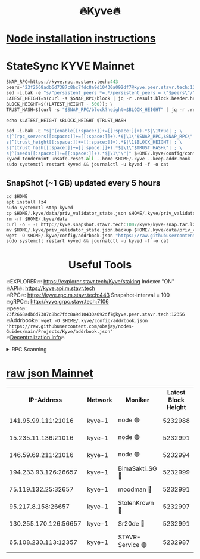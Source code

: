 <h1 align="center"> 🔥Kyve🔥</h1>

[Node installation instructions](https://github.com/obajay/nodes-Guides/tree/main/Projects/Kyve)
=
# StateSync KYVE Mainnet
```python
SNAP_RPC=https://kyve.rpc.m.stavr.tech:443
peers="23f2668adb6d7387c8bc7fdc8a9d10430a092df7@kyve.peer.stavr.tech:12356"
sed -i.bak -e "s/^persistent_peers *=.*/persistent_peers = \"$peers\"/" $HOME/.kyve/config/config.toml
LATEST_HEIGHT=$(curl -s $SNAP_RPC/block | jq -r .result.block.header.height); \
BLOCK_HEIGHT=$((LATEST_HEIGHT - 500)); \
TRUST_HASH=$(curl -s "$SNAP_RPC/block?height=$BLOCK_HEIGHT" | jq -r .result.block_id.hash)

echo $LATEST_HEIGHT $BLOCK_HEIGHT $TRUST_HASH

sed -i.bak -E "s|^(enable[[:space:]]+=[[:space:]]+).*$|\1true| ; \
s|^(rpc_servers[[:space:]]+=[[:space:]]+).*$|\1\"$SNAP_RPC,$SNAP_RPC\"| ; \
s|^(trust_height[[:space:]]+=[[:space:]]+).*$|\1$BLOCK_HEIGHT| ; \
s|^(trust_hash[[:space:]]+=[[:space:]]+).*$|\1\"$TRUST_HASH\"| ; \
s|^(seeds[[:space:]]+=[[:space:]]+).*$|\1\"\"|" $HOME/.kyve/config/config.toml
kyved tendermint unsafe-reset-all --home $HOME/.kyve --keep-addr-book
sudo systemctl restart kyved && journalctl -u kyved -f -o cat
```

## SnapShot (~1 GB) updated every 5 hours
```python
cd $HOME
apt install lz4
sudo systemctl stop kyved
cp $HOME/.kyve/data/priv_validator_state.json $HOME/.kyve/priv_validator_state.json.backup
rm -rf $HOME/.kyve/data
curl -o - -L http://kyve.snapshot.stavr.tech:1007/kyve/kyve-snap.tar.lz4 | lz4 -c -d - | tar -x -C $HOME/.kyve --strip-components 2
mv $HOME/.kyve/priv_validator_state.json.backup $HOME/.kyve/data/priv_validator_state.json
wget -O $HOME/.kyve/config/addrbook.json "https://raw.githubusercontent.com/obajay/nodes-Guides/main/Projects/Kyve/addrbook.json"
sudo systemctl restart kyved && journalctl -u kyved -f -o cat
```

<h1 align="center"> Useful Tools</h1>

🔥EXPLORER🔥:     https://explorer.stavr.tech/Kyve/staking        Indexer "ON" \
🔥API🔥: 			 		https://kyve.api.m.stavr.tech \
🔥RPC🔥:          https://kyve.rpc.m.stavr.tech:443	              Snapshot-interval = 100 \
🔥gRPC🔥:         http://kyve.grpc.stavr.tech:7106 \
🔥peer🔥:					`23f2668adb6d7387c8bc7fdc8a9d10430a092df7@kyve.peer.stavr.tech:12356` \
🔥Addrbook🔥:    ```wget -O $HOME/.kyve/config/addrbook.json "https://raw.githubusercontent.com/obajay/nodes-Guides/main/Projects/Kyve/addrbook.json"``` \
🔥[Decentralization Info](https://github.com/obajay/StateSync-snapshots/tree/main/Projects/Kyve/Decentralization)🔥

<details>
<summary>RPC Scanning</summary>

<h2 align="center"> We scan nodes in real time every 4 hours. And we provide the final result of RPC endpoints.
We cannot influence the operation of these nodes in any way. </h2>


```python
If Voting Power is higher than 0 --> then the Node is a validator of the network and may be subject to attack and be a potential threat to the chain.
```
```python
We marked such validators with a red symbol
```

</details>

[raw json Mainnet](https://rpc-check.kyvem.stavr.tech/kyvem/rpc-kyvem-result.json)
=



<table><tr><th>IP-Address</th><th>Network</th><th>Moniker</th><th>Latest Block Height</th><th>Earliest Block Height</th><th>Catching Up</th><th>Tx Index</th><th>Voting Power</th><th>Scan Time</th></tr><tr><td>141.95.99.111:21016</td><td>kyve-1</td><td>node 🟢</td><td>5232988</td><td>1</td><td>False</td><td>off</td><td>0</td><td>2024-03-05T21:37:24.295664210UTC</td></tr><tr><td>15.235.11.136:21016</td><td>kyve-1</td><td>node 🟢</td><td>5232991</td><td>1</td><td>False</td><td>off</td><td>0</td><td>2024-03-05T21:37:39.158523221UTC</td></tr><tr><td>146.59.69.211:21016</td><td>kyve-1</td><td>node 🟢</td><td>5232994</td><td>1</td><td>False</td><td>off</td><td>0</td><td>2024-03-05T21:37:58.743287965UTC</td></tr><tr><td>194.233.93.126:26657</td><td>kyve-1</td><td>BimaSakti_SG 🔴</td><td>5232999</td><td>2646001</td><td>False</td><td>off</td><td>651</td><td>2024-03-05T21:38:26.632721781UTC</td></tr><tr><td>75.119.132.25:32657</td><td>kyve-1</td><td>moodman 🔴</td><td>5232991</td><td>5132991</td><td>False</td><td>off</td><td>6865</td><td>2024-03-05T21:37:42.066465100UTC</td></tr><tr><td>95.217.8.158:26657</td><td>kyve-1</td><td>StolenKrown 🔴</td><td>5232997</td><td>5193501</td><td>False</td><td>on</td><td>2499</td><td>2024-03-05T21:38:17.556517910UTC</td></tr><tr><td>130.255.170.126:56657</td><td>kyve-1</td><td>Sr20de 🔴</td><td>5232991</td><td>5217201</td><td>False</td><td>off</td><td>5955</td><td>2024-03-05T21:37:39.557529826UTC</td></tr><tr><td>65.108.230.113:12357</td><td>kyve-1</td><td>STAVR-Service 🟢</td><td>5232987</td><td>5229901</td><td>False</td><td>on</td><td>0</td><td>2024-03-05T21:37:17.938960257UTC</td></tr></table>
